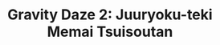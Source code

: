 --- 
title: "Gravity Daze 2: Juuryoku-teki Memai Tsuisoutan"
publishdate: "2019-9-14T16:48:46+02:00"
src: "https://365manga.net/manga/gravity-daze-2-juuryoku-teki-memai-tsuisoutan"
image: "https://data.365manga.net/images/thumbnails/1877-gravity-daze-2-juuryoku-teki-memai-tsuisoutan.jpg"
description: ""
---